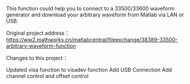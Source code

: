 This function could help you to connect to a 33500/33600 waveform generator and download your arbitrary waveform from Matlab via LAN or USB.

Original project address：https://ww2.mathworks.cn/matlabcentral/fileexchange/38389-33500-arbitrary-waveform-function

Changes to this project：

Updated visa function to visadev function
Add USB Connection
Add channel control and offset control
